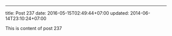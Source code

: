 ---
title: Post 237
date: 2016-05-15T02:49:44+07:00
updated: 2014-06-14T23:10:24+07:00

This is content of post 237